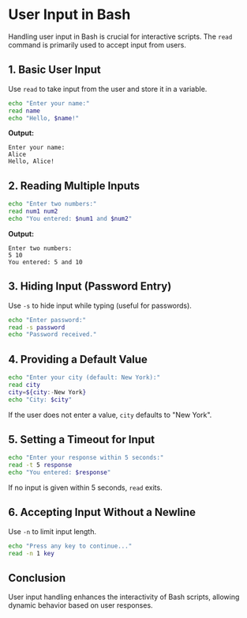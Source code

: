 # User Input in Bash

Handling user input in Bash is crucial for interactive scripts. The `read` command is primarily used to accept input from users.

## 1. Basic User Input

Use `read` to take input from the user and store it in a variable.

```bash
echo "Enter your name:"
read name
echo "Hello, $name!"
```

**Output:**

```
Enter your name:
Alice
Hello, Alice!
```

## 2. Reading Multiple Inputs

```bash
echo "Enter two numbers:"
read num1 num2
echo "You entered: $num1 and $num2"
```

**Output:**

```
Enter two numbers:
5 10
You entered: 5 and 10
```

## 3. Hiding Input (Password Entry)

Use `-s` to hide input while typing (useful for passwords).

```bash
echo "Enter password:"
read -s password
echo "Password received."
```

## 4. Providing a Default Value

```bash
echo "Enter your city (default: New York):"
read city
city=${city:-New York}
echo "City: $city"
```

If the user does not enter a value, `city` defaults to "New York".

## 5. Setting a Timeout for Input

```bash
echo "Enter your response within 5 seconds:"
read -t 5 response
echo "You entered: $response"
```

If no input is given within 5 seconds, `read` exits.

## 6. Accepting Input Without a Newline

Use `-n` to limit input length.

```bash
echo "Press any key to continue..."
read -n 1 key
```

## Conclusion

User input handling enhances the interactivity of Bash scripts, allowing dynamic behavior based on user responses.
